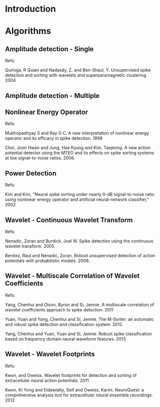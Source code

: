 # Introduction

# Algorithms

## Amplitude detection - Single

Refs:

Quiroga, R Quian and Nadasdy, Z. and Ben-Shaul, Y. Unsupervised spike detection and sorting with wavelets and superparamagnetic clustering. 2004

## Amplitude detection - Multiple

## Nonlinear Energy Operator

Refs:

Mukhopadhyay S and Ray G C. A new interpretation of nonlinear energy operator and its efficacy in spike detection. 1998

Choi, Joon Hwan and Jung, Hae Kyung and Kim, Taejeong. A new action potential detector using the MTEO and its effects on spike sorting systems at low signal-to-noise ratios. 2006.

## Power Detection 

Refs: 

Kim and Kim, "Neural spike sorting under nearly 0-dB signal-to-noise ratio using nonlinear energy operator and artificial neural-network classifier," 2002



## Wavelet - Continuous Wavelet Transform

Refs:

Nenadic, Zoran and Burdick, Joel W. Spike detection using the continuous wavelet transform. 2005.

Benitez, Raul and Nenadic, Zoran. Robust unsupervised detection of action potentials with probabilistic models. 2008.

## Wavelet - Multiscale Correlation of Wavelet Coefficients

Refs:

Yang, Chenhui and Olson, Byron and Si, Jennie. A multiscale correlation of wavelet coefficients approach to spike detection. 2011

Yuan, Yuan and Yang, Chenhui and Si, Jennie. The M-Sorter: an automatic and robust spike detection and classification system. 2012.

Yang, Chenhui and Yuan, Yuan and Si, Jennie. Robust spike classification based on frequency domain neural waveform features. 2013

## Wavelet - Wavelet Footprints

Refs:

Kwon, and Oweiss. Wavelet footprints for detection and sorting of extracellular neural action potentials. 2011

Kwon, Ki Yong and Eldawlatly, Seif and Oweiss, Karim. NeuroQuest: a comprehensive analysis tool for extracellular neural ensemble recordings. 2012
